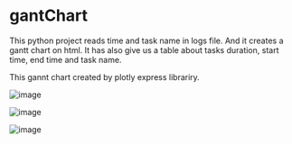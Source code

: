 # gantChart

This python project reads time and task name in logs file. And it creates a gantt chart on html. It has also give us a table about tasks duration, start time,
end time and task name.


This gannt chart created by plotly express librariry.

![image](https://user-images.githubusercontent.com/74021523/190587600-398545fb-6737-4de2-8bed-51d5314a2d43.png)

![image](https://user-images.githubusercontent.com/74021523/190587657-f732403f-5bf9-4cb2-8f48-ce3cacaf6e3f.png)

![image](https://user-images.githubusercontent.com/74021523/190587767-aa39a187-f9e8-41e6-b44b-f0281c73957d.png)
